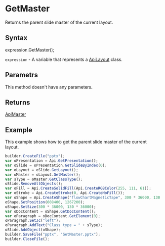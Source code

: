 # GetMaster

Returns the parent slide master of the current layout.

## Syntax

expression.GetMaster();

`expression` - A variable that represents a [ApiLayout](../ApiLayout.md) class.

## Parametrs

This method doesn't have any parameters.

## Returns

[ApiMaster](../../ApiMaster/ApiMaster.md)

## Example

This example shows how to get the parent slide master of the current layout.

```javascript
builder.CreateFile("pptx");
var oPresentation = Api.GetPresentation();
var oSlide = oPresentation.GetSlideByIndex(0);
var oLayout = oSlide.GetLayout();
var oMaster = oLayout.GetMaster();
var sType = oMaster.GetClassType();
oSlide.RemoveAllObjects();
var oFill = Api.CreateSolidFill(Api.CreateRGBColor(255, 111, 61));
var oStroke = Api.CreateStroke(0, Api.CreateNoFill());
var oShape = Api.CreateShape("flowChartMagneticTape", 300 * 36000, 130 * 36000, oFill, oStroke);
oShape.SetPosition(608400, 1267200);
oShape.SetSize(300 * 36000, 130 * 36000);
var oDocContent = oShape.GetDocContent();
var oParagraph = oDocContent.GetElement(0);
oParagraph.SetJc("left");
oParagraph.AddText("Class type = " + sType);
oSlide.AddObject(oShape);
builder.SaveFile("pptx", "GetMaster.pptx");
builder.CloseFile();
```